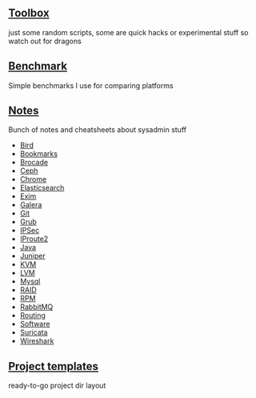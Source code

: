 ## [Toolbox](toolbox/)
just some random scripts, some are quick hacks or experimental stuff so watch out for dragons

## [Benchmark](benchmark/)
Simple benchmarks I use for comparing platforms

## [Notes](doc/)
Bunch of notes and cheatsheets about sysadmin stuff

* [Bird](doc/Bird.md)
* [Bookmarks](doc/bookmarks.md)
* [Brocade](doc/Brocade.md)
* [Ceph](doc/Ceph.md)
* [Chrome](doc/Chrome.md)
* [Elasticsearch](doc/Elasticsearch.md)
* [Exim](doc/Exim.md)
* [Galera](doc/Galera.md)
* [Git](doc/Git.md)
* [Grub](doc/Grub.md)
* [IPSec](doc/IPSec.md)
* [IProute2](doc/iproute.md)
* [Java](doc/Java.md)
* [Juniper](doc/Juniper.md)
* [KVM](doc/KVM.md)
* [LVM](doc/LVM.md)
* [Mysql](doc/Mysql.md)
* [RAID](doc/RAID.md)
* [RPM](doc/RPM.md)
* [RabbitMQ](doc/RabbitMQ.md)
* [Routing](doc/Routing.md)
* [Software](doc/software.md)
* [Suricata](doc/Suricata.md)
* [Wireshark](doc/Wireshark.md)

## [Project templates](project-templates/)
ready-to-go project dir layout
